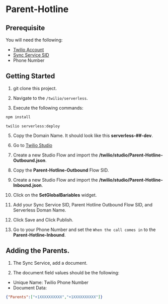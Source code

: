 # Parent-Hotline

## Prerequisite

You will need the following:
- [Twilio Account](https://www.twilio.com/try-twilio)
- [Sync Service SID](https://www.twilio.com/console/sync/services)
- Phone Number
## Getting Started

1. git clone this project.

2. Navigate to the `/twilio/serverless`.

4. Execute the following commands:

```sh
npm install
```

```
twilio serverless:deploy
```

5. Copy the Domain Name. It should look like this **serverless-##-dev**.

6. Go to [Twilio Studio](https://console.twilio.com/us1/develop/studio/flows)

7. Create a new Studio Flow and import the **/twilio/studio/Parent-Hotline-Outbound.json**.

8. Copy the **Parent-Hotline-Outbound** Flow SID.

9. Create a new Studio Flow and import the **/twilio/studio/Parent-Hotline-Inbound.json**.

10. Click on the **SetGlobalBariables** widget.

11. Add your Sync Service SID, Parent Hotline Outbound Flow SID, and Serverless Doman Name.

12. Click Save and Click Publish.

13. Go to your Phone Number and set the `When the call comes in` to the **Parent-Hotline-Inbound**.
## Adding the Parents.

1. The Sync Service, add a document.

2. The document field values should be the following:

- Unique Name: Twilio Phone Number
- Document Data:
```json
{"Parents":["+1XXXXXXXXXX","+1XXXXXXXXXX"]}
``` 
